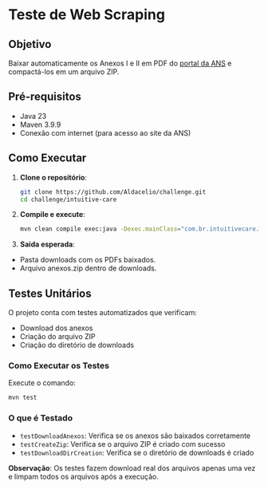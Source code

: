# Teste de Web Scraping

## Objetivo

Baixar automaticamente os Anexos I e II em PDF do [portal da ANS](https://www.gov.br/ans/pt-br/acesso-a-informacao/participacao-da-sociedade/atualizacao-do-rol-de-procedimentos) e compactá-los em um arquivo ZIP.

## Pré-requisitos

- Java 23
- Maven 3.9.9
- Conexão com internet (para acesso ao site da ANS)

## Como Executar

1. **Clone o repositório**:

   ```bash
   git clone https://github.com/Aldacelio/challenge.git
   cd challenge/intuitive-care
   ```

2. **Compile e execute**:

    ```bash
    mvn clean compile exec:java -Dexec.mainClass="com.br.intuitivecare.webscraping.Scraper"
    ```

3. **Saida esperada**:

- Pasta downloads com os PDFs baixados.
- Arquivo anexos.zip dentro de downloads.

## Testes Unitários

O projeto conta com testes automatizados que verificam:

- Download dos anexos
- Criação do arquivo ZIP
- Criação do diretório de downloads

### Como Executar os Testes

Execute o comando:

```bash
mvn test
```

### O que é Testado

- `testDownloadAnexos`: Verifica se os anexos são baixados corretamente
- `testCreateZip`: Verifica se o arquivo ZIP é criado com sucesso
- `testDownloadDirCreation`: Verifica se o diretório de downloads é criado

**Observação**: Os testes fazem download real dos arquivos apenas uma vez e limpam todos os arquivos após a execução.